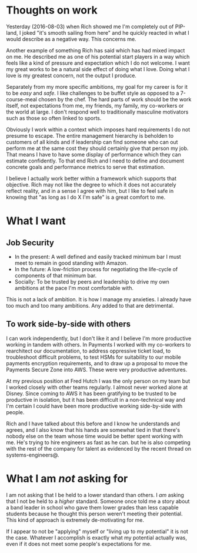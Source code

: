 # Thoughts on work

Yesterday (2016-08-03) when Rich showed me I'm completely out of PIP-land, I
joked "it's smooth sailing from here" and he quickly reacted in what I would
describe as a negative way. This concerns me.

Another example of something Rich has said which has had mixed impact on me.
He described me as one of his potential start players in a way which feels
like a kind of pressure and expectation which I do not welcome. I want my great
works to be a natural side effect of doing what I love. Doing what I love is my
greatest concern, not the output I produce.

Separately from my more specific ambitions, my goal for my career is for it to
be _easy_ and _safe_. I like challenges to be buffet style as opposed to a
7-course-meal chosen by the chef. The hard parts of work should be the work
itself, not expectations from me, my friends, my family, my co-workers or the
world at large. I don't respond well to traditionally masculine motivators such
as those so often linked to sports.

Obviously I work within a context which imposes hard requirements I do not
presume to escape. The entire management hierarchy is beholden to customers
of all kinds and if leadership can find someone who can out perform me at the
same cost they should certainly give that person my job. That means I have to
have some display of performance which they can estimate confidently. To that
end Rich and I need to define and document concrete goals and performance
metrics to serve that estimation.

I believe I actually work better within a framework which supports that
objective. Rich may not like the degree to which it does not accurately
reflect reality, and in a sense I agree with him, but I like to feel safe in
knowing that "as long as I do X I'm safe" is a great comfort to me.

# What I want

## Job Security

  - In the present: A well defined and easily tracked minimum bar I must meet to remain in good standing with Amazon.
  - In the future: A low-friction process for negotiating the life-cycle of components of that minimum bar.
  - Socially: To be trusted by peers and leadership to drive my own ambitions at the pace I'm most comfortable with.

This is not a lack of ambition. It is how I manage my anxieties. I already have
too much and too many ambitions. Any added to that are detrimental.

## To work side-by-side with others

I can work independently, but I don't like it and I believe I'm more
productive working in tandem with others. In Payments I worked with my
co-workers to rearchitect our documentation, to address oppressive ticket
load, to troubleshoot difficult problems, to test HSMs for suitability to our
mobile payments encryption requirements, and to draw up a proposal to move the
Payments Secure Zone into AWS. These were very productive adventures.

At my previous position at Fred Hutch I was the only person on my team but I
worked closely with other teams regularly. I almost never worked alone at
Disney. Since coming to AWS it has been gratifying to be trusted to be
productive in isolation, but it has been difficult in a non-technical way and
I'm certain I could have been more productive working side-by-side with
people.

Rich and I have talked about this before and I know he understands and agrees,
and I also know that his hands are somewhat tied in that there's nobody else
on the team whose time would be better spent working with me. He's trying to
hire engineers as fast as he can. but he is also competing with the rest of
the company for talent as evidenced by the recent thread on
systems-engineers@.

# What I am _not_ asking for

I am not asking that I be held to a lower standard than others. I _am_ asking
that I not be held to a _higher_ standard. Someone once told me a story about
a band leader in school who gave them lower grades than less capable students
because he thought this person weren't meeting their potential. This kind of
approach is extremely de-motivating for me.

If I appear to not be "applying" myself or "living up to my potential" it is
not the case. Whatever I accomplish is exactly what my potential actually was,
even if it does not meet some people's expectations for me.

